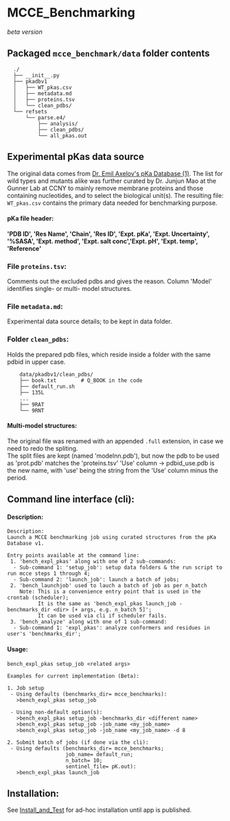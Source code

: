 # MCCE_Benchmarking
_beta version_

## Packaged `mcce_benchmark/data` folder contents
```
  ./
  ├── __init__.py
  ├── pkadbv1
  │   ├── WT_pkas.csv
  │   ├── metadata.md
  │   ├── proteins.tsv
  │   └── clean_pdbs/
  └── refsets
      └── parse.e4/
          ├── analysis/
          ├── clean_pdbs/
          └── all_pkas.out
```

## Experimental pKas data source
The original data comes from [Dr. Emil Axelov's pKa Database (1)](http://compbio.clemson.edu/lab/software/5/). The list for wild types and mutants alike was further curated by Dr. Junjun Mao at the Gunner Lab at CCNY to
mainly remove membrane proteins and those containing nucleotides, and to select the biological unit(s). The resulting file: `WT_pkas.csv` contains the primary data needed for benchmarking purpose.


#### pKa file header:
**'PDB ID', 'Res Name', 'Chain', 'Res ID', 'Expt. pKa', 'Expt. Uncertainty', '%SASA', 'Expt. method', 'Expt. salt conc','Expt. pH', 'Expt. temp', 'Reference'**

### File `proteins.tsv`:
Comments out the excluded pdbs and gives the reason. Column 'Model' identifies single- or multi- model structures.

### File `metadata.md`:
Experimental data source details; to be kept in data folder.

### Folder `clean_pdbs`:
Holds the prepared pdb files, which reside inside a folder with the same pdbid in upper case.
```
	data/pkadbv1/clean_pdbs/
	├── book.txt		# Q_BOOK in the code
	├── default_run.sh
	├── 135L
	...
	├── 9RAT
	└── 9RNT
```

#### Multi-model structures:
The original file was renamed with an appended `.full` extension, in case we need to redo the spliting.  
The split files are kept (named 'modelnn.pdb'), but now the pdb to be used as 'prot.pdb' matches the 'proteins.tsv'
'Use' column -> pdbid_use.pdb is the new name, with 'use' being the string from the 'Use' column minus the period.


## Command line interface (cli):
#### Description:
```
Description:
Launch a MCCE benchmarking job using curated structures from the pKa Database v1.

Entry points available at the command line:
 1. 'bench_expl_pkas' along with one of 2 sub-commands:
  - Sub-command 1: 'setup_job': setup data folders & the run script to run mcce steps 1 through 4;
  - Sub-command 2: 'launch_job': launch a batch of jobs;
 2. 'bench_launchjob' used to lauch a batch of job as per n_batch
    Note: This is a convenience entry point that is used in the crontab (scheduler);
          It is the same as 'bench_expl_pkas launch_job -benchmarks_dir <dir> [+ args, e.g. n_batch 5]';
          It can be used via cli if scheduler fails.
 3. 'bench_analyze' along with one of 1 sub-command:
  - Sub-command 1: 'expl_pkas': analyze conformers and residues in user's 'benchmarks_dir';
```

#### Usage:
```
bench_expl_pkas setup_job <related args>

Examples for current implementation (Beta):

1. Job setup
 - Using defaults (benchmarks_dir= mcce_benchmarks):
   >bench_expl_pkas setup_job

 - Using non-default option(s):
   >bench_expl_pkas setup_job -benchmarks_dir <different name>
   >bench_expl_pkas setup_job -job_name <my_job_name>
   >bench_expl_pkas setup_job -job_name <my_job_name> -d 8

2. Submit batch of jobs (if done via the cli):
 - Using defaults (benchmarks_dir= mcce_benchmarks;
                   job_name= default_run;
                   n_batch= 10;
                   sentinel_file= pK.out):
   >bench_expl_pkas launch_job
```


## Installation:

See [Install_and_Test](./Install_and_Test.txt) for ad-hoc installation until app is published.

